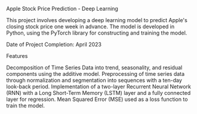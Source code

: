 Apple Stock Price Prediction - Deep Learning

This project involves developing a deep learning model to predict Apple's closing stock price one week in advance. The model is developed in Python, using the PyTorch library for constructing and training the model.

Date of Project Completion: April 2023

Features

Decomposition of Time Series Data into trend, seasonality, and residual components using the additive model.
Preprocessing of time series data through normalization and segmentation into sequences with a ten-day look-back period.
Implementation of a two-layer Recurrent Neural Network (RNN) with a Long Short-Term Memory (LSTM) layer and a fully connected layer for regression.
Mean Squared Error (MSE) used as a loss function to train the model.
